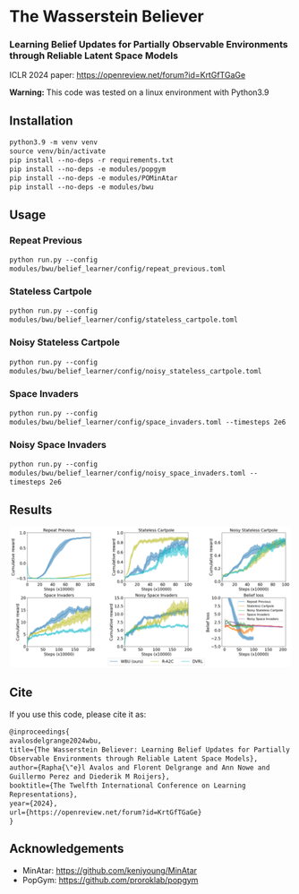 # The Wasserstein Believer
### Learning Belief Updates for Partially Observable Environments through Reliable Latent Space Models

ICLR 2024 paper: https://openreview.net/forum?id=KrtGfTGaGe

**Warning:** This code was tested on a linux environment with Python3.9


## Installation
```shell
python3.9 -m venv venv
source venv/bin/activate
pip install --no-deps -r requirements.txt
pip install --no-deps -e modules/popgym
pip install --no-deps -e modules/POMinAtar
pip install --no-deps -e modules/bwu
```

## Usage

### Repeat Previous

```shell
python run.py --config modules/bwu/belief_learner/config/repeat_previous.toml
```
### Stateless Cartpole

```shell
python run.py --config modules/bwu/belief_learner/config/stateless_cartpole.toml
```

### Noisy Stateless Cartpole

```shell
python run.py --config modules/bwu/belief_learner/config/noisy_stateless_cartpole.toml
```

### Space Invaders

```shell
python run.py --config modules/bwu/belief_learner/config/space_invaders.toml --timesteps 2e6
```

### Noisy Space Invaders

```shell
python run.py --config modules/bwu/belief_learner/config/noisy_space_invaders.toml --timesteps 2e6
```

## Results

![results](./results.png)

## Cite
If you use this code, please cite it as:
```
@inproceedings{
avalosdelgrange2024wbu,
title={The Wasserstein Believer: Learning Belief Updates for Partially Observable Environments through Reliable Latent Space Models},
author={Rapha{\"e}l Avalos and Florent Delgrange and Ann Nowe and Guillermo Perez and Diederik M Roijers},
booktitle={The Twelfth International Conference on Learning Representations},
year={2024},
url={https://openreview.net/forum?id=KrtGfTGaGe}
}
```

## Acknowledgements

- MinAtar: https://github.com/kenjyoung/MinAtar
- PopGym: https://github.com/proroklab/popgym
